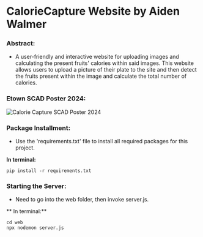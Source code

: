 # CalorieCapture Website by Aiden Walmer

### Abstract:
* A user-friendly and interactive website for uploading images and calculating the present fruits' calories within said images. 
This website allows users to upload a picture of their plate to the site and then detect the fruits present within the image and calculate the total number of calories.

### Etown SCAD Poster 2024:
![Calorie Capture SCAD Poster 2024](https://github.com/user-attachments/assets/7bfbe45e-f2b1-4344-b86f-4495145823ea)

### Package Installment: 
* Use the 'requirements.txt' file to install all required packages for this project.

**In terminal:**
```
pip install -r requirements.txt
```

### Starting the Server:
* Need to go into the web folder, then invoke server.js.

** In terminal:**
```
cd web
npx nodemon server.js
```
